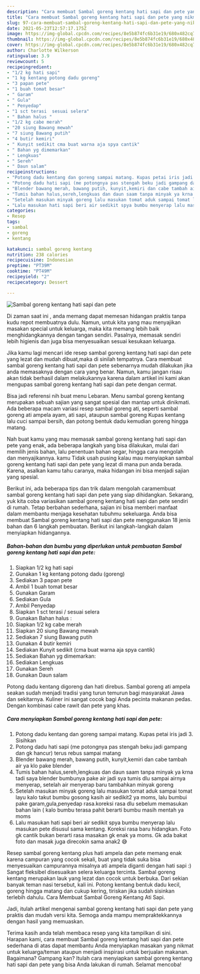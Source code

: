 ```yaml
---
description: "Cara membuat Sambal goreng kentang hati sapi dan pete yang nikmat Untuk Jualan"
title: "Cara membuat Sambal goreng kentang hati sapi dan pete yang nikmat Untuk Jualan"
slug: 97-cara-membuat-sambal-goreng-kentang-hati-sapi-dan-pete-yang-nikmat-untuk-jualan
date: 2021-05-23T12:57:17.175Z
image: https://img-global.cpcdn.com/recipes/8e5b874fc6b31e19/680x482cq70/sambal-goreng-kentang-hati-sapi-dan-pete-foto-resep-utama.jpg
thumbnail: https://img-global.cpcdn.com/recipes/8e5b874fc6b31e19/680x482cq70/sambal-goreng-kentang-hati-sapi-dan-pete-foto-resep-utama.jpg
cover: https://img-global.cpcdn.com/recipes/8e5b874fc6b31e19/680x482cq70/sambal-goreng-kentang-hati-sapi-dan-pete-foto-resep-utama.jpg
author: Charlotte Wilkerson
ratingvalue: 3.9
reviewcount: 5
recipeingredient:
- "1/2 kg hati sapi"
- "1 kg kentang potong dadu goreng"
- "3 papan pete"
- "1 buah tomat besar"
- " Garam"
- " Gula"
- " Penyedap"
- "1 sct terasi  sesuai selera"
- " Bahan halus "
- "1/2 kg cabe merah"
- "20 siung Bawang mewah"
- "7 siung Bawang putih"
- "4 butir kemiri"
- " Kunyit sedikit cma buat warna aja spya cantik"
- " Bahan yg dimemarkan"
- " Lengkuas"
- " Sereh"
- " Daun salam"
recipeinstructions:
- "Potong dadu kentang dan goreng sampai matang. Kupas petai iris jadi 3. Sisihkan"
- "Potong dadu hati sapi (me potongnya pas stengah beku jadi gampang dan gk hancur) terus rebus sampai matang"
- "Blender bawang merah, bawang putih, kunyit,kemiri dan cabe tambah air ya klo pake blender"
- "Tumis bahan halus,sereh,lengkuas dan daun saam tanpa minyak ya krna tadi saya blender bumbunya pake air jadi sya tumis dlu sampai airnya menyerap, setelah air menyerap baru tambahkan minyak goreng"
- "Setelah masukan minyak goreng lalu masukan tomat aduk sampai tomat layu kalo takut bumbu gosong kasih air sedikit2 ya moms, lalu bumbui pake garam,gula,penyedap rasa.koreksi rasa dlu sebelum memasukan bahan lain ( kalo bumbu terasa pahit berarti bumbu masih mentah ya moms"
- "Lalu masukan hati sapi beri air sedikit spya bumbu menyerap lalu masukan pete disusul sama kentang. Koreksi rasa baru hidangkan. Foto gk cantik bukan berarti rasa masakan gk enak ya moms. Gk ada bakat foto dan masak juga direcokin sama anak2 😅"
categories:
- Resep
tags:
- sambal
- goreng
- kentang

katakunci: sambal goreng kentang 
nutrition: 238 calories
recipecuisine: Indonesian
preptime: "PT39M"
cooktime: "PT49M"
recipeyield: "2"
recipecategory: Dessert

---
```



![Sambal goreng kentang hati sapi dan pete](https://img-global.cpcdn.com/recipes/8e5b874fc6b31e19/680x482cq70/sambal-goreng-kentang-hati-sapi-dan-pete-foto-resep-utama.jpg)

Di zaman  saat ini , anda memang dapat memesan hidangan praktis tanpa kudu repot membuatnya dulu. Namun, untuk kita yang mau menyajikan masakan special untuk keluarga, maka kita memang lebih baik menghidangkannya dengan tangan sendiri. Pasalnya, memasak sendiri lebih higienis dan juga bisa menyesuaikan sesuai kesukaan keluarga.

Jika kamu lagi mencari ide resep sambal goreng kentang hati sapi dan pete yang lezat dan mudah dibuat,maka di sinilah tempatnya. Cara membuat sambal goreng kentang hati sapi dan pete  sebenarnya mudah dilakukan jika anda memasaknya dengan cara yang benar. Namun, kamu jangan risau akan tidak berhasil dalam melakukannya 
karena dalam artikel ini kami akan mengupas sambal goreng kentang hati sapi dan pete dengan cermat.  

Bisa jadi referensi nih buat menu Lebaran. Menu sambal goreng kentang merupakan sebuah sajian yang sangat spesial dan mantap untuk dinikmati. Ada beberapa macam variasi resep sambal goreng ati, seperti sambal goreng ati ampela ayam, ati sapi, ataupun sambal goreng Kupas kentang lalu cuci sampai bersih, dan potong bentuk dadu kemudian goreng hingga matang.

Nah buat kamu yang mau memasak sambal goreng kentang hati sapi dan pete yang enak, ada beberapa langkah yang bisa dilakukan, mulai dari memilih jenis bahan, lalu penentuan bahan segar, hingga cara mengolah dan menyajikannya. kamu Tidak usah pusing kalau mau menyiapkan sambal goreng kentang hati sapi dan pete yang lezat di mana pun anda berada. Karena, asalkan kamu  tahu caranya, maka hidangan ini bisa menjadi sajian yang spesial.

Berikut ini, ada beberapa tips dan trik dalam mengolah caramembuat sambal goreng kentang hati sapi dan pete yang siap dihidangkan. Sekarang, yuk kita coba variasikan sambal goreng kentang hati sapi dan pete sendiri di rumah. Tetap berbahan sederhana, sajian ini bisa memberi manfaat dalam membantu menjaga kesehatan tubuhmu sekeluarga. Anda bisa membuat Sambal goreng kentang hati sapi dan pete menggunakan 18 jenis bahan dan 6 langkah pembuatan. Berikut ini langkah-langkah dalam menyiapkan hidangannya.

<!--inarticleads1-->

##### Bahan-bahan dan bumbu yang diperlukan untuk pembuatan Sambal goreng kentang hati sapi dan pete:

1. Siapkan 1/2 kg hati sapi
1. Gunakan 1 kg kentang potong dadu (goreng)
1. Sediakan 3 papan pete
1. Ambil 1 buah tomat besar
1. Gunakan  Garam
1. Sediakan  Gula
1. Ambil  Penyedap
1. Siapkan 1 sct terasi / sesuai selera
1. Gunakan  Bahan halus :
1. Siapkan 1/2 kg cabe merah
1. Siapkan 20 siung Bawang mewah
1. Sediakan 7 siung Bawang putih
1. Gunakan 4 butir kemiri
1. Sediakan  Kunyit sedikit (cma buat warna aja spya cantik)
1. Sediakan  Bahan yg dimemarkan:
1. Sediakan  Lengkuas
1. Gunakan  Sereh
1. Gunakan  Daun salam


Potong dadu kentang digoreng dan hati direbus. Sambal goreng ati ampela seakan sudah menjadi tradisi yang turun temurun bagi masyarakat Jawa dan sekitarnya. Kuliner ini sangat cocok bagi Anda pecinta makanan pedas. Dengan kombinasi cabe rawit dan pete yang khas. 

<!--inarticleads2-->

##### Cara menyiapkan Sambal goreng kentang hati sapi dan pete:

1. Potong dadu kentang dan goreng sampai matang. Kupas petai iris jadi 3. Sisihkan
1. Potong dadu hati sapi (me potongnya pas stengah beku jadi gampang dan gk hancur) terus rebus sampai matang
1. Blender bawang merah, bawang putih, kunyit,kemiri dan cabe tambah air ya klo pake blender
1. Tumis bahan halus,sereh,lengkuas dan daun saam tanpa minyak ya krna tadi saya blender bumbunya pake air jadi sya tumis dlu sampai airnya menyerap, setelah air menyerap baru tambahkan minyak goreng
1. Setelah masukan minyak goreng lalu masukan tomat aduk sampai tomat layu kalo takut bumbu gosong kasih air sedikit2 ya moms, lalu bumbui pake garam,gula,penyedap rasa.koreksi rasa dlu sebelum memasukan bahan lain ( kalo bumbu terasa pahit berarti bumbu masih mentah ya moms
1. Lalu masukan hati sapi beri air sedikit spya bumbu menyerap lalu masukan pete disusul sama kentang. Koreksi rasa baru hidangkan. Foto gk cantik bukan berarti rasa masakan gk enak ya moms. Gk ada bakat foto dan masak juga direcokin sama anak2 😅


Resep sambal goreng kentang plus hati ampela dan pete memang enak karena campuran yang cocok sekali, buat yang tidak suka bisa menyesuaikan campurannya misalnya ati ampela diganti dengan hati sapi :) Sangat fleksibel disesuaikan selera keluarga tercinta. Sambal goreng kentang merupakan lauk yang lezat dan cocok untuk berbuka. Dari sekian banyak teman nasi tersebut, kali ini. Potong kentang bentuk dadu kecil, goreng hingga matang dan cukup kering, tiriskan jika sudah sisinkan terlebih dahulu. Cara Membuat Sambal Goreng Kentang Ati Sapi. 

Jadi, itulah artikel mengenai  sambal goreng kentang hati sapi dan pete  yang praktis dan mudah versi kita. Semoga anda mampu mempraktekkannya dengan hasil yang memuaskan. 

Terima kasih anda telah membaca resep yang kita tampilkan di sini. Harapan kami, cara membuat  Sambal goreng kentang hati sapi dan pete sederhana di atas dapat membantu Anda menyiapkan masakan yang nikmat untuk keluarga/teman ataupun menjadi inspirasi untuk berjualan makanan. Bagaimana? Gampang kan? Itulah cara menyiapkan sambal goreng kentang hati sapi dan pete yang bisa Anda lakukan di rumah. Selamat mencoba!

